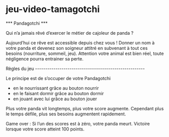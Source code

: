 # jeu-video-tamagotchi

*** Pandagotchi ***

Qui n’a jamais rêvé d’exercer le métier de cajoleur de panda ?

Aujourd’hui ce rêve est accessible depuis chez vous ! Donner un nom à votre panda et devenez son soigneur attitré en subvenant à tout ces besoins (nourriture, sommeil, jeu).
Attention votre animal est bien réel, toute négligence pourra entrainer sa perte.


Règles du jeu ------------------------------------------------------ 

Le principe est de s’occuper de votre Pandagotchi 
- en le nourrissant grâce au bouton nourrir
- en le faisant dormir grâce au bouton dormir
- en jouant avec lui grâce au bouton jouer

Plus votre panda vit longtemps, plus votre score augmente.
Cependant plus le temps défile, plus ses besoins augmentent rapidement.

Game over : Si l’un des scores est à zéro, votre panda meurt.
Victoire lorsque votre score atteint 100 points.
